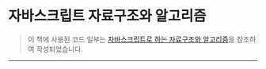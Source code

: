 # 자바스크립트 자료구조와 알고리즘

> 이 책에 사용된 코드 일부는 [자바스크립트로 하는 자료구조와 알고리즘](https://github.com/Apress/js-data-structures-and-algorithms)을 참조하여 작성되었습니다.

---
